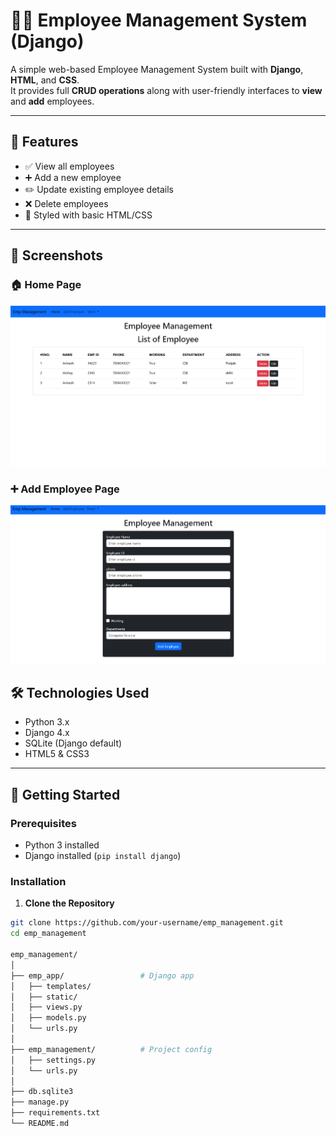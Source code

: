 # 🧑‍💼 Employee Management System (Django)

A simple web-based Employee Management System built with **Django**, **HTML**, and **CSS**.  
It provides full **CRUD operations** along with user-friendly interfaces to **view** and **add** employees.

---

## 📌 Features

- ✅ View all employees
- ➕ Add a new employee
- ✏️ Update existing employee details
- ❌ Delete employees
- 🎨 Styled with basic HTML/CSS

---
## 📸 Screenshots

### 🏠 Home Page

![Home Page](/emp2.png)

### ➕ Add Employee Page

![Add Employee Page](/emp1.png)


## 🛠️ Technologies Used

- Python 3.x
- Django 4.x
- SQLite (Django default)
- HTML5 & CSS3

---

## 🚀 Getting Started

### Prerequisites

- Python 3 installed
- Django installed (`pip install django`)

### Installation

1. **Clone the Repository**

```bash
git clone https://github.com/your-username/emp_management.git
cd emp_management

emp_management/
│
├── emp_app/                 # Django app
│   ├── templates/
│   ├── static/
│   ├── views.py
│   ├── models.py
│   └── urls.py
│
├── emp_management/          # Project config
│   ├── settings.py
│   └── urls.py
│
├── db.sqlite3
├── manage.py
├── requirements.txt
└── README.md

